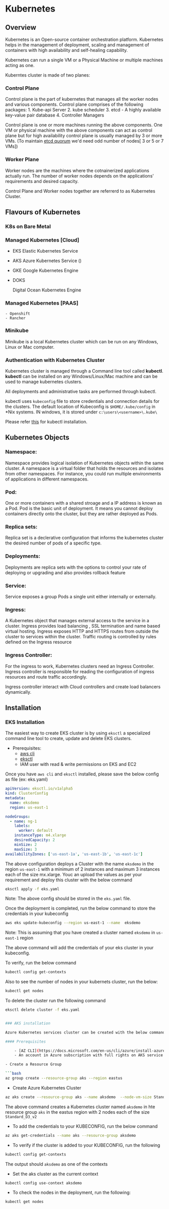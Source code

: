 # Kubernetes 

## Overview

Kubernetes is an Open-source container orchestration platform. Kubernetes helps in the management of deployment, scaling and management of containers with high availability and self-healing capability. 

Kubernetes can run a single VM or a Physical Machine or multiple machines acting as one.


Kuberntes cluster is made of two planes:

### Control Plane
Control plane is the part of kubernetes that manages all the worker nodes and various components.
Control plane comprises of the  following packages:
    1. Kube-api Server
    2. kube scheduler
    3. etcd - A highly available key-value pair database
    4. Controller Managers

Control plane is one or more machines running the above components.
One VM or physical machine with the above components can act as control plane but for high availability control plane is usually managed by 3 or more VMs. (To maintain [etcd quorum](https://etcd.io/docs/v3.3/faq/) we'd need odd number of nodes[ 3 or 5 or 7 VMs])

### Worker Plane

Worker nodes are the machines where the cotnainerized applications actually run. The number of worker nodes depends on the applications' requirements and desired capacity. 

Control Plane and Worker nodes together are referrerd to as Kubernetes Cluster.


## Flavours of Kubernetes

### K8s on Bare Metal

### Managed Kubernetes [Cloud]

- EKS 
     Elastic Kubernetes Service  
- AKS
    Azure Kubernetes Service ()
- GKE
    Google Kubernetes Engine
- DOKS

    Digital Ocean Kubernetes Engine

### Managed Kubernetes [PAAS]
    - Openshift
    - Rancher


### Minikube

Minikube is a local Kubernetes cluster which can be run on any Windows, Linux or Mac computer. 



### Authentication with Kubernetes Cluster

Kubernetes cluster is managed through a Command line tool called **kubectl**. 
**kubectl** can be installed on any Windows/Linux/Mac machine and can be used to manage kubernetes clusters. 

All deployments and administrative tasks are performed through kubectl. 

kubectl uses `kubeconfig` file to store credentials and connection details for the clusters. The default location of Kubeconfig is `$HOME/.kube/config` in *Nix systems. IN windows, it is stored under `c:\users\<username>\.kube\` 

Please refer [this](https://kubernetes.io/docs/tasks/tools/)  for kubectl installation.



## Kubernetes Objects

### Namespace:

Namespace provides logical isolation of Kubernetes objects within the same cluster. A namespace is a virtual folder that holds the resources and isolates from other namespaces. For instance, you could run multiple environments of applications in different namespaces.


### Pod:

One or more containers with a shared stroage and a IP address is known as a Pod. Pod is the basic unit of deployment. It means you cannot deploy containers directly onto the cluster, but they are rather deployed as Pods.


### Replica sets:

Replica set is a declerative configuration that informs the kubernetes cluster the desired number of pods of a specific type.  


### Deployments:

Deployments are replica sets with the options to control your rate of deploying or upgrading and also provides rollback feature


### Service:

Service exposes a group Pods a single unit either internally or externally.


### Ingress:

A Kubernetes object that manages external access to the service in a cluster. Ingress provides load balancing , SSL termination and name based virtual hosting.
Ingress exposes HTTP and HTTPS routes from outside the cluster to services within the cluster. Traffic routing is controlled by rules defined on the Ingress resource

### Ingress Controller:

For the ingress to work, Kubernetes clusters need an Ingress Controller. Ingress controller is responsible for reading the configuration of ingress resources and route traffic accordingly.

Ingress controller interact with Cloud controllers and create load balancers dynamically.



## Installation


### EKS Installation

The easiest way to create EKS cluster is by using `eksctl` a specialized command line tool to create, update and delete EKS clusters.  

- Prerequisites:
    - [aws cli](https://docs.aws.amazon.com/cli/latest/userguide/getting-started-install.html)
    - [eksctl](https://docs.aws.amazon.com/eks/latest/userguide/eksctl.html) 
    - IAM user with read & write permissions on EKS and EC2

Once you have `aws cli` and `eksctl` installed, please save the below config as file (ex: eks.yaml)



```yaml
apiVersion: eksctl.io/v1alpha5
kind: ClusterConfig
metadata:
  name: eksdemo
  region: us-east-1

nodeGroups:
  - name: ng-1
    labels:  
      worker: default
    instanceType: m4.xlarge
    desiredCapacity: 2
    minSize: 2
    maxSize: 3
availabilityZones: ['us-east-1a', 'us-east-1b', 'us-east-1c']
```

The above configuration deploys a Cluster with the name `eksdemo` in the region `us-east-1` with a minimum of 2 instances and maximum 3 instances each of the size mx.xlarge. Youc an  upload the values as per your requirement and deploy this cluster with the below command

```bash
eksctl apply -f eks.yaml 
```

Note: The above config should be stored in the `eks.yaml` file.

Once the deployment is completed, run the below command to store the credentials in your kubeconfig

```bash
aws eks update-kubeconfig --region us-east-1 --name  eksdemo
```
Note: This is assuming that you have created a cluster named `eksdemo` in `us-east-1` region

The above command will add the credentials of your eks cluster in your kubeconfig.

To verify, run the below command

```bash
kubectl config get-contexts
```

Also to see the number of nodes in your kubernets cluster, run the below:

```bash
kubectl get nodes
```

To delete the cluster run the following command

```bash
eksctl delete cluster -f eks.yaml  


### AKS installation

Azure Kubernetes services cluster can be created with the below commands

#### Prerequisites

    - [AZ CLI](https://docs.microsoft.com/en-us/cli/azure/install-azure-cli) 
    - An account in Azure subscription with full rights on AKS service

- Create a Resource Group

```bash
az group create --resource-group aks --region eastus
```

- Create Azure Kubernetes Cluster

```bash
az aks create --resource-group aks --name aksdemo  --node-vm-size Standard_D3_v2 --node-count 2 --location eastus 
```

The above command creates a Kubernetes cluster named `aksdemo` in hte resource group `aks` in the eastus region with 2 nodes each of the size `Standard_D3_v2`



- To add the credentials to your KUBECONFIG, run the below command

```bash
az aks get-credentials --name aks --resource-group aksdemo
```

- To verify if the cluster is added to your KUBECONFIG, run the following

```bash
kubectl config get-contexts
```

The output should `aksdemo` as one of the contexts

- Set the aks cluster as the current context 

```bash
kubectl config use-context aksdemo
```

- To check the nodes in the deployment, run the following:

```bash
kubectl get nodes
```


